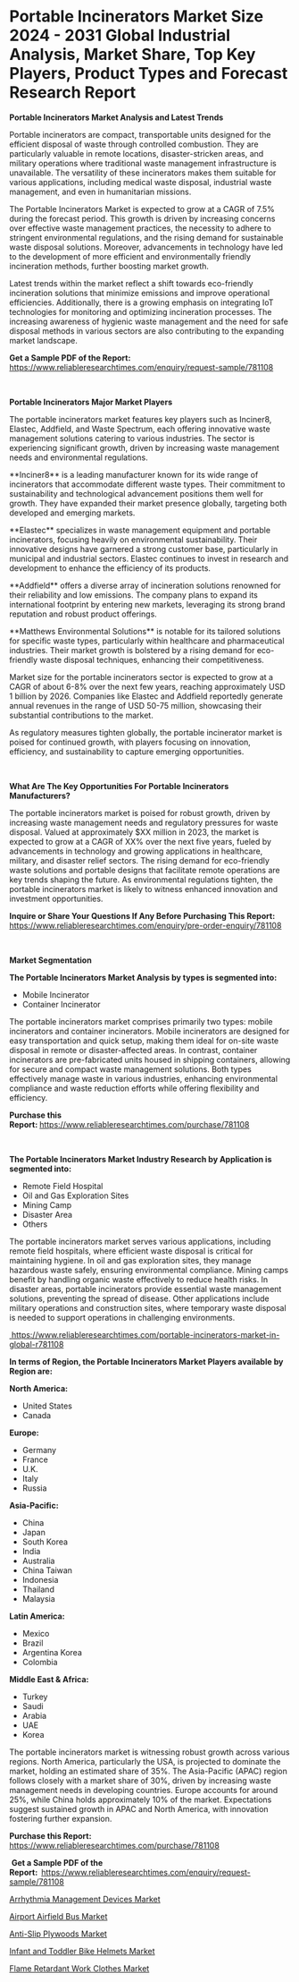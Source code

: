 <p><h1>Portable Incinerators Market Size 2024 - 2031 Global Industrial Analysis, Market Share, Top Key Players, Product Types and Forecast Research Report</h1></p><p><strong>Portable Incinerators Market Analysis and Latest Trends</strong></p>
<p><p>Portable incinerators are compact, transportable units designed for the efficient disposal of waste through controlled combustion. They are particularly valuable in remote locations, disaster-stricken areas, and military operations where traditional waste management infrastructure is unavailable. The versatility of these incinerators makes them suitable for various applications, including medical waste disposal, industrial waste management, and even in humanitarian missions.</p><p>The Portable Incinerators Market is expected to grow at a CAGR of 7.5% during the forecast period. This growth is driven by increasing concerns over effective waste management practices, the necessity to adhere to stringent environmental regulations, and the rising demand for sustainable waste disposal solutions. Moreover, advancements in technology have led to the development of more efficient and environmentally friendly incineration methods, further boosting market growth.</p><p>Latest trends within the market reflect a shift towards eco-friendly incineration solutions that minimize emissions and improve operational efficiencies. Additionally, there is a growing emphasis on integrating IoT technologies for monitoring and optimizing incineration processes. The increasing awareness of hygienic waste management and the need for safe disposal methods in various sectors are also contributing to the expanding market landscape.</p></p>
<p><strong>Get a Sample PDF of the Report:&nbsp;</strong> <a href="https://www.reliableresearchtimes.com/enquiry/request-sample/781108?utm_campaign=1606&utm_medium=2&utm_source=Github&utm_content=ia&utm_term=15102024&utm_id=portable-incinerators">https://www.reliableresearchtimes.com/enquiry/request-sample/781108</a></p>
<p>&nbsp;</p>
<p><strong>Portable Incinerators Major Market Players</strong></p>
<p><p>The portable incinerators market features key players such as Inciner8, Elastec, Addfield, and Waste Spectrum, each offering innovative waste management solutions catering to various industries. The sector is experiencing significant growth, driven by increasing waste management needs and environmental regulations.</p><p>**Inciner8** is a leading manufacturer known for its wide range of incinerators that accommodate different waste types. Their commitment to sustainability and technological advancement positions them well for growth. They have expanded their market presence globally, targeting both developed and emerging markets.</p><p>**Elastec** specializes in waste management equipment and portable incinerators, focusing heavily on environmental sustainability. Their innovative designs have garnered a strong customer base, particularly in municipal and industrial sectors. Elastec continues to invest in research and development to enhance the efficiency of its products.</p><p>**Addfield** offers a diverse array of incineration solutions renowned for their reliability and low emissions. The company plans to expand its international footprint by entering new markets, leveraging its strong brand reputation and robust product offerings.</p><p>**Matthews Environmental Solutions** is notable for its tailored solutions for specific waste types, particularly within healthcare and pharmaceutical industries. Their market growth is bolstered by a rising demand for eco-friendly waste disposal techniques, enhancing their competitiveness.</p><p>Market size for the portable incinerators sector is expected to grow at a CAGR of about 6-8% over the next few years, reaching approximately USD 1 billion by 2026. Companies like Elastec and Addfield reportedly generate annual revenues in the range of USD 50-75 million, showcasing their substantial contributions to the market.</p><p>As regulatory measures tighten globally, the portable incinerator market is poised for continued growth, with players focusing on innovation, efficiency, and sustainability to capture emerging opportunities.</p></p>
<p>&nbsp;</p>
<p><strong>What Are The Key Opportunities For Portable Incinerators Manufacturers?</strong></p>
<p><p>The portable incinerators market is poised for robust growth, driven by increasing waste management needs and regulatory pressures for waste disposal. Valued at approximately $XX million in 2023, the market is expected to grow at a CAGR of XX% over the next five years, fueled by advancements in technology and growing applications in healthcare, military, and disaster relief sectors. The rising demand for eco-friendly waste solutions and portable designs that facilitate remote operations are key trends shaping the future. As environmental regulations tighten, the portable incinerators market is likely to witness enhanced innovation and investment opportunities.</p></p>
<p><strong>Inquire or Share Your Questions If Any Before Purchasing This Report:</strong> <a href="https://www.reliableresearchtimes.com/enquiry/pre-order-enquiry/781108?utm_campaign=1606&utm_medium=2&utm_source=Github&utm_content=ia&utm_term=15102024&utm_id=portable-incinerators">https://www.reliableresearchtimes.com/enquiry/pre-order-enquiry/781108</a></p>
<p>&nbsp;</p>
<p><strong>Market Segmentation</strong></p>
<p><strong>The Portable Incinerators Market Analysis by types is segmented into:</strong></p>
<p><ul><li>Mobile Incinerator</li><li>Container Incinerator</li></ul></p>
<p><p>The portable incinerators market comprises primarily two types: mobile incinerators and container incinerators. Mobile incinerators are designed for easy transportation and quick setup, making them ideal for on-site waste disposal in remote or disaster-affected areas. In contrast, container incinerators are pre-fabricated units housed in shipping containers, allowing for secure and compact waste management solutions. Both types effectively manage waste in various industries, enhancing environmental compliance and waste reduction efforts while offering flexibility and efficiency.</p></p>
<p><strong>Purchase this Report:&nbsp;</strong><a href="https://www.reliableresearchtimes.com/purchase/781108?utm_campaign=1606&utm_medium=2&utm_source=Github&utm_content=ia&utm_term=15102024&utm_id=portable-incinerators">https://www.reliableresearchtimes.com/purchase/781108</a></p>
<p>&nbsp;</p>
<p><strong>The Portable Incinerators Market Industry Research by Application is segmented into:</strong></p>
<p><ul><li>Remote Field Hospital</li><li>Oil and Gas Exploration Sites</li><li>Mining Camp</li><li>Disaster Area</li><li>Others</li></ul></p>
<p><p>The portable incinerators market serves various applications, including remote field hospitals, where efficient waste disposal is critical for maintaining hygiene. In oil and gas exploration sites, they manage hazardous waste safely, ensuring environmental compliance. Mining camps benefit by handling organic waste effectively to reduce health risks. In disaster areas, portable incinerators provide essential waste management solutions, preventing the spread of disease. Other applications include military operations and construction sites, where temporary waste disposal is needed to support operations in challenging environments.</p></p>
<p><a href="https://www.reliableresearchtimes.com/portable-incinerators-market-in-global-r781108?utm_campaign=1606&utm_medium=2&utm_source=Github&utm_content=ia&utm_term=15102024&utm_id=portable-incinerators">&nbsp;https://www.reliableresearchtimes.com/portable-incinerators-market-in-global-r781108</a></p>
<p><strong>In terms of Region, the Portable Incinerators Market Players available by Region are:</strong></p>
<p>
    <p> <strong> North America: </strong>
        <ul>
            <li>United States</li>
            <li>Canada</li>
        </ul>
        </p> 
    <p> <strong> Europe: </strong>
        <ul>
            <li>Germany</li>
            <li>France</li>
            <li>U.K.</li>
            <li>Italy</li>
            <li>Russia</li>
        </ul>
        </p> 
    <p> <strong> Asia-Pacific: </strong>
        <ul>
            <li>China</li>
            <li>Japan</li>
            <li>South Korea</li>
            <li>India</li>
            <li>Australia</li>
            <li>China Taiwan</li>
            <li>Indonesia</li>
            <li>Thailand</li>
            <li>Malaysia</li>
        </ul>
        </p> 
    <p> <strong> Latin America: </strong>
        <ul>
            <li>Mexico</li>
            <li>Brazil</li>
            <li>Argentina Korea</li>
            <li>Colombia</li>
        </ul>
        </p> 
    <p> <strong> Middle East & Africa: </strong>
        <ul>
            <li>Turkey</li>
            <li>Saudi</li>
            <li>Arabia</li>
            <li>UAE</li>
            <li>Korea</li>
        </ul>
    </p>
    </p>
<p><p>The portable incinerators market is witnessing robust growth across various regions. North America, particularly the USA, is projected to dominate the market, holding an estimated share of 35%. The Asia-Pacific (APAC) region follows closely with a market share of 30%, driven by increasing waste management needs in developing countries. Europe accounts for around 25%, while China holds approximately 10% of the market. Expectations suggest sustained growth in APAC and North America, with innovation fostering further expansion.</p></p>
<p><strong>Purchase this Report: </strong><a href="https://www.reliableresearchtimes.com/purchase/781108?utm_campaign=1606&utm_medium=2&utm_source=Github&utm_content=ia&utm_term=15102024&utm_id=portable-incinerators">https://www.reliableresearchtimes.com/purchase/781108</a></p>
<p>&nbsp;<strong>Get a Sample PDF of the Report:&nbsp;&nbsp;</strong><a href="https://www.reliableresearchtimes.com/enquiry/request-sample/781108?utm_campaign=1606&utm_medium=2&utm_source=Github&utm_content=ia&utm_term=15102024&utm_id=portable-incinerators">https://www.reliableresearchtimes.com/enquiry/request-sample/781108</a></p>
<p><strong></strong></p>
<p><p><a href="https://www.linkedin.com/pulse/arrhythmia-management-devices-market-share-size-trends-industry-h2kxf?utm_campaign=1606&utm_medium=2&utm_source=Github&utm_content=ia&utm_term=15102024&utm_id=portable-incinerators">Arrhythmia Management Devices Market</a></p><p><a href="https://www.linkedin.com/pulse/airport-airfield-bus-market-size-share-analysis-growth-trends-5owrf?utm_campaign=1606&utm_medium=2&utm_source=Github&utm_content=ia&utm_term=15102024&utm_id=portable-incinerators">Airport Airfield Bus Market</a></p><p><a href="https://www.linkedin.com/pulse/global-anti-slip-plywoods-market-trends-analysis-future-growth-gt8mf?utm_campaign=1606&utm_medium=2&utm_source=Github&utm_content=ia&utm_term=15102024&utm_id=portable-incinerators">Anti-Slip Plywoods Market</a></p><p><a href="https://www.linkedin.com/pulse/market-dynamics-future-trends-global-infant-toddler-bike-helmets-hsdff?utm_campaign=1606&utm_medium=2&utm_source=Github&utm_content=ia&utm_term=15102024&utm_id=portable-incinerators">Infant and Toddler Bike Helmets Market</a></p><p><a href="https://github.com/mharielmesa/Market-Research-Report-List-5/blob/main/flame-retardant-work-clothes-market.md?utm_campaign=1606&utm_medium=2&utm_source=Github&utm_content=ia&utm_term=15102024&utm_id=portable-incinerators">Flame Retardant Work Clothes Market</a></p></p>